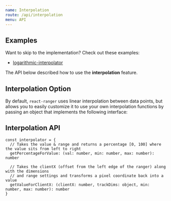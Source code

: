 ```yaml
---
name: Interpolation
route: /api/interpolation
menu: API
---
```


## Examples
Want to skip to the implementation? Check out these examples:

- [logarithmic-interpolator](../examples/logarithmic-interpolator)

The API below described how to use the **interpolation** feature.

## Interpolation Option

By default, `react-ranger` uses linear interpolation between data points, but allows you to easily customize it to use your own interpolation functions by passing an object that implements the following interface:

## Interpolation API

```
const interpolator = {
  // Takes the value & range and returns a percentage [0, 100] where the value sits from left to right
  getPercentageForValue: (val: number, min: number, max: number): number

  // Takes the clientX (offset from the left edge of the ranger) along with the dimensions
  // and range settings and transforms a pixel coordinate back into a value
  getValueForClientX: (clientX: number, trackDims: object, min: number, max: number): number
}
```
